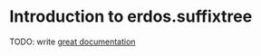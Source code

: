 # Introduction to erdos.suffixtree

TODO: write [great documentation](http://jacobian.org/writing/what-to-write/)
